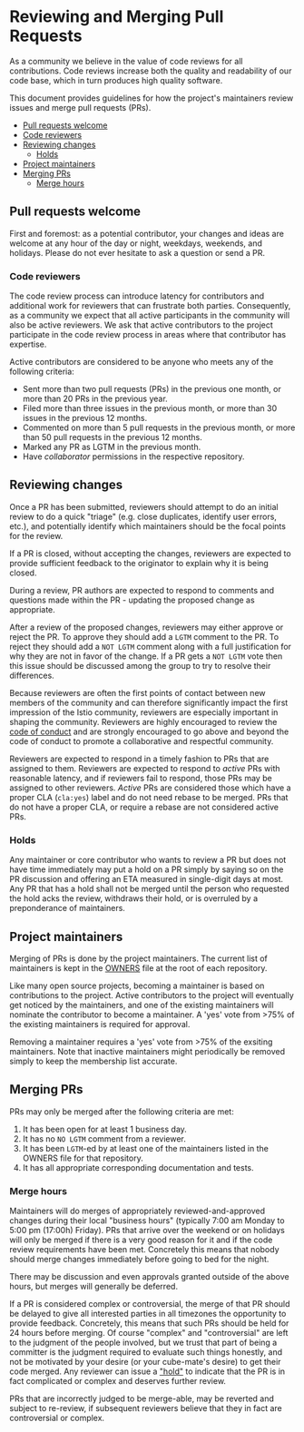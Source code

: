 # Reviewing and Merging Pull Requests

As a community we believe in the value of code reviews for all contributions.
Code reviews increase both the quality and readability of our code base, which
in turn produces high quality software.

This document provides guidelines for how the project's maintainers review
issues and merge pull requests (PRs).

- [Pull requests welcome](#pull-requests-welcome)
- [Code reviewers](#code-reviewers)
- [Reviewing changes](#reviewing-changes)
  - [Holds](#holds)
- [Project maintainers](#project-maintainers)
- [Merging PRs](#merging-prs)
  - [Merge hours](#merge-hours)

## Pull requests welcome

First and foremost: as a potential contributor, your changes and ideas are
welcome at any hour of the day or night, weekdays, weekends, and holidays.
Please do not ever hesitate to ask a question or send a PR.

### Code reviewers

The code review process can introduce latency for contributors
and additional work for reviewers that can frustrate both parties.
Consequently, as a community we expect that all active participants in the
community will also be active reviewers. We ask that active contributors to
the project participate in the code review process in areas where that
contributor has expertise.

Active contributors are considered to be anyone who meets any of the following
criteria:
   * Sent more than two pull requests (PRs) in the previous one month, or more
   than 20 PRs in the previous year.
   * Filed more than three issues in the previous month, or more than 30 issues
   in the previous 12 months.
   * Commented on more than 5 pull requests in the previous month, or
   more than 50 pull requests in the previous 12 months.
   * Marked any PR as LGTM in the previous month.
   * Have *collaborator* permissions in the respective repository.

## Reviewing changes

Once a PR has been submitted, reviewers should attempt to do an initial review
to do a quick "triage" (e.g. close duplicates, identify user errors, etc.),
and potentially identify which maintainers should be the focal points for the
review.

If a PR is closed, without accepting the changes, reviewers are expected
to provide sufficient feedback to the originator to explain why it is being
closed.

During a review, PR authors are expected to respond to comments and questions
made within the PR - updating the proposed change as appropriate.

After a review of the proposed changes, reviewers may either approve
or reject the PR. To approve they should add a `LGTM` comment to the
PR. To reject they should add a `NOT LGTM` comment along with a full
justification for why they are not in favor of the change. If a PR gets
a `NOT LGTM` vote then this issue should be discussed among
the group to try to resolve their differences.

Because reviewers are often the first points of contact between new members of
the community and can therefore significantly impact the first impression of the
Istio community, reviewers are especially important in shaping the
community. Reviewers are highly encouraged to review the
[code of conduct](https://github.com/cncf/foundation/blob/master/code-of-conduct.md)
and are strongly encouraged to go above and beyond the code of conduct to
promote a collaborative and respectful community.

Reviewers are expected to respond in a timely fashion to PRs that are assigned
to them. Reviewers are expected to respond to *active* PRs with reasonable
latency, and if reviewers fail to respond, those PRs may be assigned to other
reviewers. *Active* PRs are considered those which have a proper CLA (`cla:yes`)
label and do not need rebase to be merged. PRs that do not have a proper CLA, or
require a rebase are not considered active PRs.

### Holds

Any maintainer or core contributor who wants to review a PR but does not have
time immediately may put a hold on a PR simply by saying so on the PR discussion
and offering an ETA measured in single-digit days at most. Any PR that has a
hold shall not be merged until the person who requested the hold acks the
review, withdraws their hold, or is overruled by a preponderance of maintainers.

## Project maintainers

Merging of PRs is done by the project maintainers. The current
list of maintainers is kept in the [OWNERS](OWNERS) file at the root of
each repository.

Like many open source projects, becoming a maintainer is based on contributions
to the project. Active contributors to the project will eventually get noticed
by the maintainers, and one of the existing maintainers will nominate the
contributor to become a maintainer.  A 'yes' vote from >75% of
the existing maintainers is required for approval.

Removing a maintainer requires a 'yes' vote from >75% of the exsiting
maintainers. Note that inactive maintainers might periodically be removed
simply to keep the membership list accurate.

## Merging PRs

PRs may only be merged after the following criteria are met:

1. It has been open for at least 1 business day.
1. It has no `NO LGTM` comment from a reviewer.
1. It has been `LGTM`-ed by at least one of the maintainers listed in
   the OWNERS file for that repository.
1. It has all appropriate corresponding documentation and tests.

### Merge hours

Maintainers will do merges of appropriately reviewed-and-approved changes during
their local "business hours" (typically 7:00 am Monday to 5:00 pm (17:00h)
Friday). PRs that arrive over the weekend or on holidays will only be merged if
there is a very good reason for it and if the code review requirements have been
met. Concretely this means that nobody should merge changes immediately before
going to bed for the night.

There may be discussion and even approvals granted outside of the above hours,
but merges will generally be deferred.

If a PR is considered complex or controversial, the merge of that PR should be
delayed to give all interested parties in all timezones the opportunity to
provide feedback. Concretely, this means that such PRs should be held for 24
hours before merging. Of course "complex" and "controversial" are left to the
judgment of the people involved, but we trust that part of being a committer is
the judgment required to evaluate such things honestly, and not be motivated by
your desire (or your cube-mate's desire) to get their code merged. Any reviewer
can issue a ["hold"](#holds) to indicate that the PR is in fact complicated 
or complex and deserves further review.

PRs that are incorrectly judged to be merge-able, may be reverted and subject to
re-review, if subsequent reviewers believe that they in fact are controversial
or complex.
